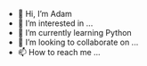 - 👋 Hi, I’m Adam
- 👀 I’m interested in ...
- 🌱 I’m currently learning Python
- 💞️ I’m looking to collaborate on ...
- 📫 How to reach me ...

<!---
Adyune/Adyune is a ✨ special ✨ repository because its `README.md` (this file) appears on your GitHub profile.
You can click the Preview link to take a look at your changes.
--->
